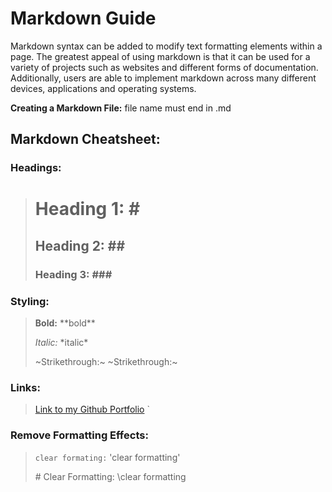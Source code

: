 # Markdown Guide

Markdown syntax can be added to modify text formatting elements within a page. The greatest appeal of using markdown is that it can be used for a variety of projects such as websites and different forms of documentation. Additionally, users are able to implement markdown across many different devices, applications and operating systems. 

**Creating a Markdown File:** file name must end in .md

## Markdown Cheatsheet: 

### Headings:
> # Heading 1: \# 
> ## Heading 2: \## 
> ### Heading 3: \###

### Styling:
> **Bold:** \*\*bold**
> 
> *Italic:* \*italic*
> 
> ~Strikethrough:~ \~Strikethrough:~

### Links:
> [Link to my Github Portfolio](https://github.com/AshleyTaylor0712) `

### Remove Formatting Effects:
>`clear formating:` \'clear formatting'
>
>\# Clear Formatting: \clear formatting 
